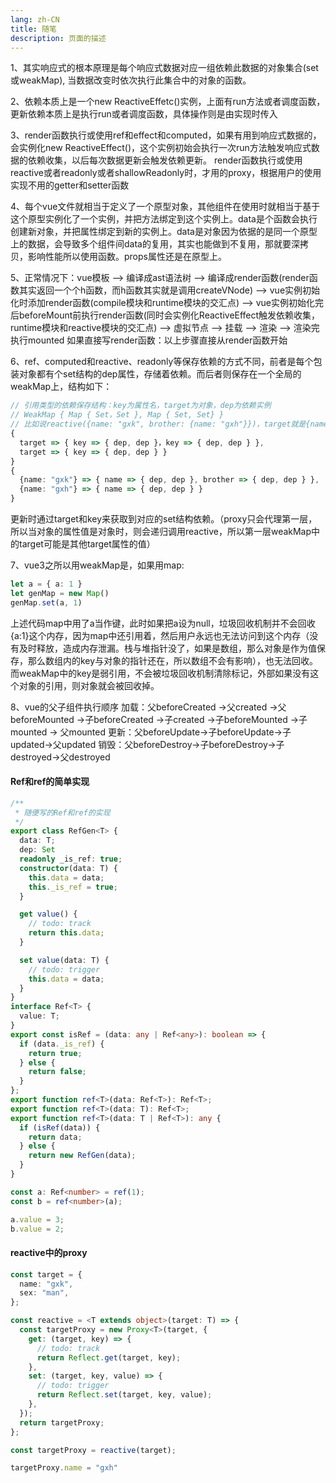 ```yaml
---
lang: zh-CN
title: 随笔
description: 页面的描述
---
```


1、其实响应式的根本原理是每个响应式数据对应一组依赖此数据的对象集合(set或weakMap), 当数据改变时依次执行此集合中的对象的函数。

2、依赖本质上是一个new ReactiveEffetc()实例，上面有run方法或者调度函数，更新依赖本质上是执行run或者调度函数，具体操作则是由实现时传入

3、render函数执行或使用ref和effect和computed，如果有用到响应式数据的，会实例化new ReactiveEffect()，这个实例初始会执行一次run方法触发响应式数据的依赖收集，以后每次数据更新会触发依赖更新。
render函数执行或使用reactive或者readonly或者shallowReadonly时，才用的proxy，根据用户的使用实现不用的getter和setter函数

4、每个vue文件就相当于定义了一个原型对象，其他组件在使用时就相当于基于这个原型实例化了一个实例，并把方法绑定到这个实例上。data是个函数会执行创建新对象，并把属性绑定到新的实例上。data是对象因为依据的是同一个原型上的数据，会导致多个组件间data的复用，其实也能做到不复用，那就要深拷贝，影响性能所以使用函数。props属性还是在原型上。

5、正常情况下：vue模板 —> 编译成ast语法树 —> 编译成render函数(render函数其实返回一个个h函数，而h函数其实就是调用createVNode) —> vue实例初始化时添加render函数(compile模块和runtime模块的交汇点) —> vue实例初始化完后beforeMount前执行render函数(同时会实例化ReactiveEffect触发依赖收集，runtime模块和reactive模块的交汇点) —> 虚拟节点 —> 挂载 —> 渲染 —> 渲染完执行mounted
如果直接写render函数：以上步骤直接从render函数开始

6、ref、computed和reactive、readonly等保存依赖的方式不同，前者是每个包装对象都有个set结构的dep属性，存储着依赖。而后者则保存在一个全局的weakMap上，结构如下：
```ts
// 引用类型的依赖保存结构：key为属性名，target为对象，dep为依赖实例
// WeakMap { Map { Set，Set }, Map { Set, Set} }
// 比如说reactive({name: "gxk", brother: {name: "gxh"}})，target就是{name: "gxk"}，key就是name
{ 
  target => { key => { dep, dep }，key => { dep, dep } }, 
  target => { key => { dep, dep } } 
}
{ 
  {name: "gxk"} => { name => { dep, dep }, brother => { dep, dep } }, 
  {name: "gxh"} => { name => { dep, dep } } 
}
```
更新时通过target和key来获取到对应的set结构依赖。（proxy只会代理第一层，所以当对象的属性值是对象时，则会递归调用reactive，所以第一层weakMap中的target可能是其他target属性的值）

7、vue3之所以用weakMap是，如果用map:
```ts
let a = { a: 1 }
let genMap = new Map()
genMap.set(a, 1)
```
上述代码map中用了a当作键，此时如果把a设为null，垃圾回收机制并不会回收{a:1}这个内存，因为map中还引用着，然后用户永远也无法访问到这个内存（没有及时释放，造成内存泄漏。栈与堆指针没了，如果是数组，那么对象是作为值保存，那么数组内的key与对象的指针还在，所以数组不会有影响），也无法回收。而weakMap中的key是弱引用，不会被垃圾回收机制清除标记，外部如果没有这个对象的引用，则对象就会被回收掉。

8、vue的父子组件执行顺序
加载：父beforeCreated ->父created ->父beforeMounted ->子beforeCreated ->子created ->子beforeMounted ->子mounted -> 父mounted
更新：父beforeUpdate->子beforeUpdate->子updated->父updated
销毁：父beforeDestroy->子beforeDestroy->子destroyed->父destroyed

#### Ref和ref的简单实现
```ts
/**
 * 随便写的Ref和ref的实现
 */
export class RefGen<T> {
  data: T;
  dep: Set
  readonly _is_ref: true;
  constructor(data: T) {
    this.data = data;
    this._is_ref = true;
  }

  get value() {
    // todo: track
    return this.data;
  }

  set value(data: T) {
    // todo: trigger
    this.data = data;
  }
}
interface Ref<T> {
  value: T;
}
export const isRef = (data: any | Ref<any>): boolean => {
  if (data._is_ref) {
    return true;
  } else {
    return false;
  }
};
export function ref<T>(data: Ref<T>): Ref<T>;
export function ref<T>(data: T): Ref<T>;
export function ref<T>(data: T | Ref<T>): any {
  if (isRef(data)) {
    return data;
  } else {
    return new RefGen(data);
  }
}

const a: Ref<number> = ref(1);
const b = ref<number>(a);

a.value = 3;
b.value = 2;
```

#### reactive中的proxy
```ts
const target = {
  name: "gxk",
  sex: "man",
};

const reactive = <T extends object>(target: T) => {
  const targetProxy = new Proxy<T>(target, {
    get: (target, key) => {
      // todo: track
      return Reflect.get(target, key);
    },
    set: (target, key, value) => {
      // todo: trigger
      return Reflect.set(target, key, value);
    },
  });
  return targetProxy;
};

const targetProxy = reactive(target);

targetProxy.name = "gxh"
```